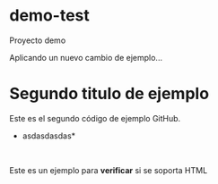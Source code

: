 # demo-test
Proyecto demo 

Aplicando un nuevo cambio de ejemplo...

# Segundo titulo de ejemplo
Este es el segundo código de ejemplo GitHub.

* asdasdasdas*

<br />
<p>Este es un ejemplo para <strong>verificar</strong> si se soporta HTML</p>
